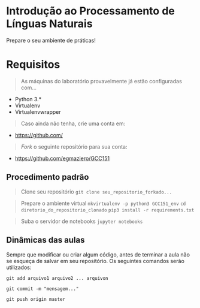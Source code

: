 # Introdução ao Processamento de Línguas Naturais

Prepare o seu ambiente de práticas!

# Requisitos
> As máquinas do laboratório provavelmente já estão configuradas com...
- Python 3.*
- Virtualenv
- Virtualenvwrapper
> Caso ainda não tenha, crie uma conta em:
- https://github.com/
> _Fork_ o seguinte repositório para sua conta:
- https://github.com/egmaziero/GCC151

## Procedimento padrão

> Clone seu repositório
```git clone seu_repositorio_forkado...```

> Prepare o ambiente virtual
```mkvirtualenv -p python3 GCC151_env```
```cd diretorio_do_repositorio_clonado```
```pip3 install -r requirements.txt```

> Suba o servidor de notebooks
```jupyter notebooks```

## Dinâmicas das aulas

Sempre que modificar ou criar algum código, antes de terminar a aula não se esqueça de salvar em seu repositório. Os seguintes comandos serão utilizados:

```git add arquivo1 arquivo2 ... arquivon```

```git commit -m "mensagem..."```

```git push origin master```